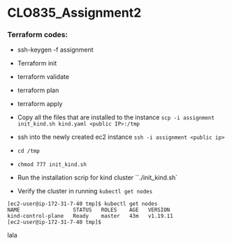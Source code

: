 # CLO835_Assignment2

### Terraform codes:

- ssh-keygen -f assignment
- Terraform init 
- terraform validate
- terraform plan
- terraform apply

- Copy all the files that are installed to the instance `scp -i assignment init_kind.sh kind.yaml <public IP>:/tmp`
- ssh into the newly created ec2 instance `ssh -i assignment <public ip>`
- `cd /tmp`
- `chmod 777 init_kind.sh`
- Run the installation scrip for kind cluster ``./init_kind.sh`
- Verify the cluster in running ` kubectl get nodes `

 ```
[ec2-user@ip-172-31-7-40 tmp]$ kubectl get nodes
NAME                 STATUS   ROLES    AGE   VERSION
kind-control-plane   Ready    master   43m   v1.19.11
[ec2-user@ip-172-31-7-40 tmp]$ 

```


lala

